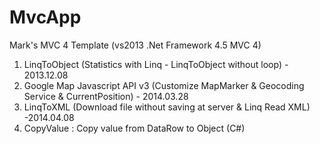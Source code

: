 MvcApp
======

Mark's MVC 4 Template (vs2013 .Net Framework 4.5 MVC 4)<br/>
1. LinqToObject (Statistics with Linq - LinqToObject without loop) - 2013.12.08<br/>
2. Google Map Javascript API v3 (Customize MapMarker & Geocoding Service & CurrentPosition) - 2014.03.28<br/>
3. LinqToXML (Download file without saving at server & Linq Read XML) -2014.04.08<br/>
4. CopyValue : Copy value from DataRow to Object (C#)
